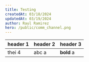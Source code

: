 ```yaml
---
title: Testing
createdAt: 03/18/2024
updatedAt: 03/19/2024
author: Raul Ramirez
hero: /public/comm_channel.png
---
```


| header 1 | header 2 | header 3|
|----------|----------|---------|
| thei $4$ | abc   a  | **bold** a|
